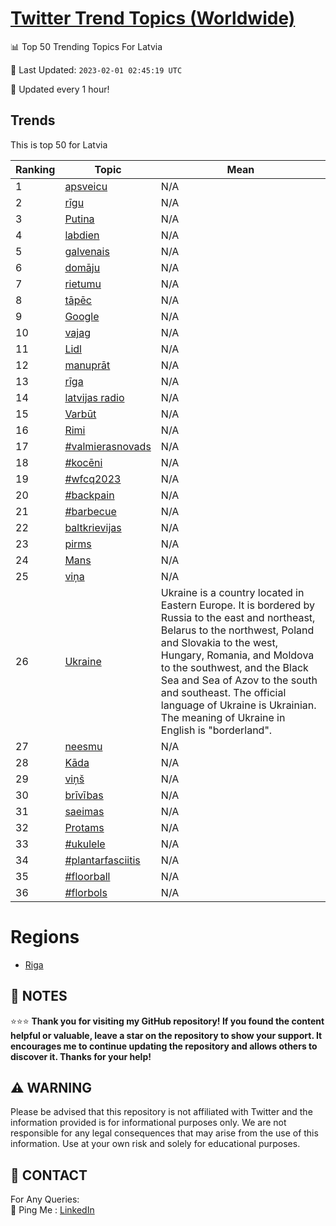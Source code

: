 [Twitter Trend Topics (Worldwide)](https://github.com/ErcinDedeoglu/Twitter-Trend-Topics)
==========


📊 Top 50 Trending Topics For Latvia

📆 Last Updated: `2023-02-01 02:45:19 UTC`

🔧 Updated every 1 hour!


## Trends

This is top 50 for Latvia

| Ranking | Topic | Mean |
| ------- | ------------ | ------------ |
| 1 | [apsveicu](http://twitter.com/search?q=apsveicu) | N/A |
| 2 | [rīgu](http://twitter.com/search?q=r%c4%abgu) | N/A |
| 3 | [Putina](http://twitter.com/search?q=Putina) | N/A |
| 4 | [labdien](http://twitter.com/search?q=labdien) | N/A |
| 5 | [galvenais](http://twitter.com/search?q=galvenais) | N/A |
| 6 | [domāju](http://twitter.com/search?q=dom%c4%81ju) | N/A |
| 7 | [rietumu](http://twitter.com/search?q=rietumu) | N/A |
| 8 | [tāpēc](http://twitter.com/search?q=t%c4%81p%c4%93c) | N/A |
| 9 | [Google](http://twitter.com/search?q=Google) | N/A |
| 10 | [vajag](http://twitter.com/search?q=vajag) | N/A |
| 11 | [Lidl](http://twitter.com/search?q=Lidl) | N/A |
| 12 | [manuprāt](http://twitter.com/search?q=manupr%c4%81t) | N/A |
| 13 | [rīga](http://twitter.com/search?q=r%c4%abga) | N/A |
| 14 | [latvijas radio](http://twitter.com/search?q=latvijas+radio) | N/A |
| 15 | [Varbūt](http://twitter.com/search?q=Varb%c5%abt) | N/A |
| 16 | [Rimi](http://twitter.com/search?q=Rimi) | N/A |
| 17 | [#valmierasnovads](http://twitter.com/search?q=%23valmierasnovads) | N/A |
| 18 | [#kocēni](http://twitter.com/search?q=%23koc%c4%93ni) | N/A |
| 19 | [#wfcq2023](http://twitter.com/search?q=%23wfcq2023) | N/A |
| 20 | [#backpain](http://twitter.com/search?q=%23backpain) | N/A |
| 21 | [#barbecue](http://twitter.com/search?q=%23barbecue) | N/A |
| 22 | [baltkrievijas](http://twitter.com/search?q=baltkrievijas) | N/A |
| 23 | [pirms](http://twitter.com/search?q=pirms) | N/A |
| 24 | [Mans](http://twitter.com/search?q=Mans) | N/A |
| 25 | [viņa](http://twitter.com/search?q=vi%c5%86a) | N/A |
| 26 | [Ukraine](http://twitter.com/search?q=Ukraine) | Ukraine is a country located in Eastern Europe. It is bordered by Russia to the east and northeast, Belarus to the northwest, Poland and Slovakia to the west, Hungary, Romania, and Moldova to the southwest, and the Black Sea and Sea of Azov to the south and southeast. The official language of Ukraine is Ukrainian. The meaning of Ukraine in English is "borderland". |
| 27 | [neesmu](http://twitter.com/search?q=neesmu) | N/A |
| 28 | [Kāda](http://twitter.com/search?q=K%c4%81da) | N/A |
| 29 | [viņš](http://twitter.com/search?q=vi%c5%86%c5%a1) | N/A |
| 30 | [brīvības](http://twitter.com/search?q=br%c4%abv%c4%abbas) | N/A |
| 31 | [saeimas](http://twitter.com/search?q=saeimas) | N/A |
| 32 | [Protams](http://twitter.com/search?q=Protams) | N/A |
| 33 | [#ukulele](http://twitter.com/search?q=%23ukulele) | N/A |
| 34 | [#plantarfasciitis](http://twitter.com/search?q=%23plantarfasciitis) | N/A |
| 35 | [#floorball](http://twitter.com/search?q=%23floorball) | N/A |
| 36 | [#florbols](http://twitter.com/search?q=%23florbols) | N/A |



# Regions

* [Riga](</Latvia/Riga.md>)



## 📝 NOTES

⭐⭐⭐ **Thank you for visiting my GitHub repository! If you found the content helpful or valuable, leave a star on the repository to show your support. It encourages me to continue updating the repository and allows others to discover it. Thanks for your help!**


## ⚠️ WARNING

Please be advised that this repository is not affiliated with Twitter and the information provided is for informational purposes only. We are not responsible for any legal consequences that may arise from the use of this information. Use at your own risk and solely for educational purposes.


## 📨 CONTACT

 For Any Queries:  
            🏓 Ping Me : [LinkedIn](https://www.linkedin.com/in/ercindedeoglu/)
